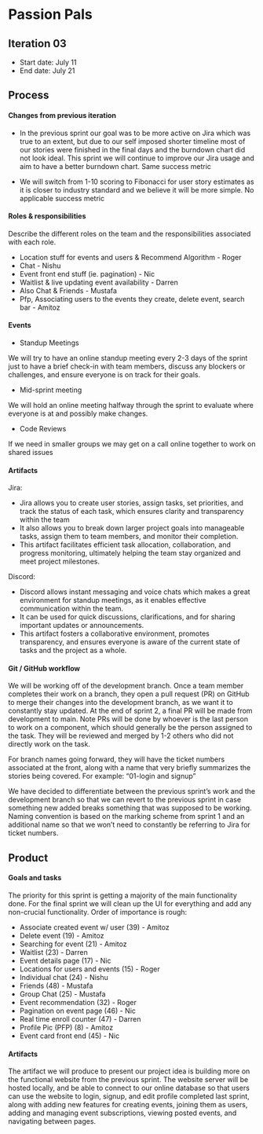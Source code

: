 # Passion Pals

## Iteration 03

 * Start date: July 11
 * End date: July 21

## Process

#### Changes from previous iteration

* In the previous sprint our goal was to be more active on Jira which was true to an extent, but due to our self imposed shorter timeline most of our stories were finished in the final days and the burndown chart did not look ideal. This sprint we will continue to improve our Jira usage and aim to have a better burndown chart. Same success metric

* We will switch from 1-10 scoring to Fibonacci for user story estimates as it is closer to industry standard and we believe it will be more simple. No applicable success metric

#### Roles & responsibilities

Describe the different roles on the team and the responsibilities associated with each role.
* Location stuff for events and users & Recommend Algorithm - Roger
* Chat - Nishu
* Event front end stuff (ie. pagination) - Nic
* Waitlist & live updating event availability - Darren
* Also Chat & Friends - Mustafa
* Pfp, Associating users to the events they create, delete event, search bar - Amitoz

#### Events

* Standup Meetings

We will try to have an online standup meeting every 2-3 days of the sprint just to have a brief check-in with team members, discuss any blockers or challenges, and ensure everyone is on track for their goals.

* Mid-sprint meeting

We will hold an online meeting halfway through the sprint to evaluate where everyone is at and possibly make changes.

* Code Reviews

If we need in smaller groups we may get on a call online together to work on shared issues

#### Artifacts

Jira:
* Jira allows you to create user stories, assign tasks, set priorities, and track the status of each task, which ensures clarity and transparency within the team
* It also allows you to break down larger project goals into manageable tasks, assign them to team members, and monitor their completion.
* This artifact facilitates efficient task allocation, collaboration, and progress monitoring, ultimately helping the team stay organized and meet project milestones.

Discord:
* Discord allows instant messaging and voice chats which makes a great environment for standup meetings, as it enables effective communication within the team.
* It can be used for quick discussions, clarifications, and for sharing important updates or announcements.
* This artifact fosters a collaborative environment, promotes transparency, and ensures everyone is aware of the current state of tasks and the project as a whole.


#### Git / GitHub workflow

We will be working off of the development branch. Once a team member completes their work on a branch, they open a pull request (PR) on GitHub to merge their changes into the development branch, as we want it to constantly stay updated. At the end of sprint 2, a final PR will be made from development to main. Note PRs will be done by whoever is the last person to work on a component, which should generally be the person assigned to the task. They will be reviewed and merged by 1-2 others who did not directly work on the task.

For branch names going forward, they will have the ticket numbers associated at the front, along with a name that very briefly summarizes the stories being covered. For example: “01-login and signup”

We have decided to differentiate between the previous sprint’s work and the development branch so that we can revert to the previous sprint in case something new added breaks something that was supposed to be working. Naming convention is based on the marking scheme from sprint 1 and an additional name so that we won’t need to constantly be referring to Jira for ticket numbers.



## Product

#### Goals and tasks


The priority for this sprint is getting a majority of the main functionality done. For the final sprint we will clean up the UI for everything and add any non-crucial functionality.
Order of importance is rough: 
* Associate created event w/ user (39) - Amitoz
* Delete event (19) - Amitoz
* Searching for event (21) - Amitoz
* Waitlist (23) - Darren
* Event details page (17) - Nic
* Locations for users and events (15) - Roger
* Individual chat (24) - Nishu
* Friends (48) - Mustafa
* Group Chat (25) - Mustafa
* Event recommendation (32) - Roger
* Pagination on event page (46) - Nic
* Real time enroll counter (47) - Darren
* Profile Pic (PFP) (8) - Amitoz
* Event card front end (45) - Nic

#### Artifacts

The artifact we will produce to present our project idea is building more on the functional website from the previous sprint. The website server will be hosted locally, and be able to connect to our online database so that users can use the website to login, signup, and edit profile completed last sprint, along with adding new features for creating events, joining them as users, adding and managing event subscriptions, viewing posted events, and navigating between pages.
